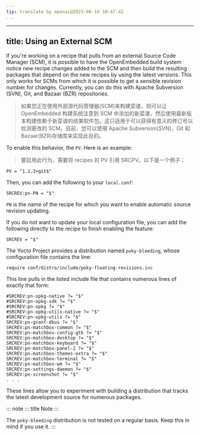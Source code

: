 ```yaml
---
tip: translate by openai@2023-06-10 10:47:42
...
```

---
title: Using an External SCM
----------------------------

If you\'re working on a recipe that pulls from an external Source Code Manager (SCM), it is possible to have the OpenEmbedded build system notice new recipe changes added to the SCM and then build the resulting packages that depend on the new recipes by using the latest versions. This only works for SCMs from which it is possible to get a sensible revision number for changes. Currently, you can do this with Apache Subversion (SVN), Git, and Bazaar (BZR) repositories.

> 如果您正在使用外部源代码管理器(SCM)来构建菜谱，则可以让 OpenEmbedded 构建系统注意到 SCM 中添加的新菜谱，然后使用最新版本构建依赖于新菜谱的结果软件包。这只适用于可以获得有意义的修订号以检测更改的 SCM。目前，您可以使用 Apache Subversion(SVN)，Git 和 Bazaar(BZR)存储库来实现此目的。

To enable this behavior, the `PV`. Here is an example:

> 要启用此行为，需要将 recipes 的 PV 引用 SRCPV。以下是一个例子：

```
PV = "1.2.3+git$"
```

Then, you can add the following to your `local.conf`:

```
SRCREV:pn-PN = "$"
```

`PN` is the name of the recipe for which you want to enable automatic source revision updating.

If you do not want to update your local configuration file, you can add the following directly to the recipe to finish enabling the feature:

```
SRCREV = "$"
```

The Yocto Project provides a distribution named `poky-bleeding`, whose configuration file contains the line:

```
require conf/distro/include/poky-floating-revisions.inc
```

This line pulls in the listed include file that contains numerous lines of exactly that form:

```
#SRCREV:pn-opkg-native ?= "$"
#SRCREV:pn-opkg-sdk ?= "$"
#SRCREV:pn-opkg ?= "$"
#SRCREV:pn-opkg-utils-native ?= "$"
#SRCREV:pn-opkg-utils ?= "$"
SRCREV:pn-gconf-dbus ?= "$"
SRCREV:pn-matchbox-common ?= "$"
SRCREV:pn-matchbox-config-gtk ?= "$"
SRCREV:pn-matchbox-desktop ?= "$"
SRCREV:pn-matchbox-keyboard ?= "$"
SRCREV:pn-matchbox-panel-2 ?= "$"
SRCREV:pn-matchbox-themes-extra ?= "$"
SRCREV:pn-matchbox-terminal ?= "$"
SRCREV:pn-matchbox-wm ?= "$"
SRCREV:pn-settings-daemon ?= "$"
SRCREV:pn-screenshot ?= "$"
. . .
```

These lines allow you to experiment with building a distribution that tracks the latest development source for numerous packages.

::: note
::: title
Note
:::

The `poky-bleeding` distribution is not tested on a regular basis. Keep this in mind if you use it.
:::
